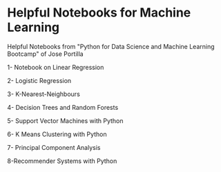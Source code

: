 # Helpful Notebooks for Machine Learning

Helpful Notebooks from "Python for Data Science and Machine Learning Bootcamp" of Jose Portilla

1- Notebook on Linear Regression

2- Logistic Regression

3- K-Nearest-Neighbours

4- Decision Trees and Random Forests

5- Support Vector Machines with Python

6- K Means Clustering with Python

7- Principal Component Analysis

8-Recommender Systems with Python


